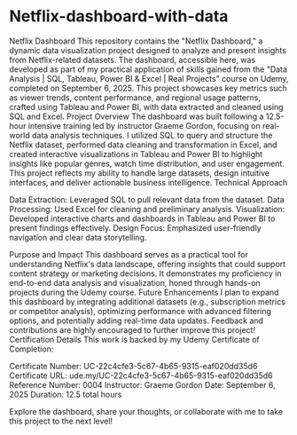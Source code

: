 # Netflix-dashboard-with-data
Netflix Dashboard
This repository contains the "Netflix Dashboard," a dynamic data visualization project designed to analyze and present insights from Netflix-related datasets. The dashboard, accessible here, was developed as part of my practical application of skills gained from the "Data Analysis | SQL, Tableau, Power BI & Excel | Real Projects" course on Udemy, completed on September 6, 2025. This project showcases key metrics such as viewer trends, content performance, and regional usage patterns, crafted using Tableau and Power BI, with data extracted and cleaned using SQL and Excel.
Project Overview
The dashboard was built following a 12.5-hour intensive training led by instructor Graeme Gordon, focusing on real-world data analysis techniques. I utilized SQL to query and structure the Netflix dataset, performed data cleaning and transformation in Excel, and created interactive visualizations in Tableau and Power BI to highlight insights like popular genres, watch time distribution, and user engagement. This project reflects my ability to handle large datasets, design intuitive interfaces, and deliver actionable business intelligence.
Technical Approach

Data Extraction: Leveraged SQL to pull relevant data from the dataset.
Data Processing: Used Excel for cleaning and preliminary analysis.
Visualization: Developed interactive charts and dashboards in Tableau and Power BI to present findings effectively.
Design Focus: Emphasized user-friendly navigation and clear data storytelling.

Purpose and Impact
This dashboard serves as a practical tool for understanding Netflix's data landscape, offering insights that could support content strategy or marketing decisions. It demonstrates my proficiency in end-to-end data analysis and visualization, honed through hands-on projects during the Udemy course.
Future Enhancements
I plan to expand this dashboard by integrating additional datasets (e.g., subscription metrics or competitor analysis), optimizing performance with advanced filtering options, and potentially adding real-time data updates. Feedback and contributions are highly encouraged to further improve this project!
Certification Details
This work is backed by my Udemy Certificate of Completion:

Certificate Number: UC-22c4cfe3-5c67-4b65-9315-eaf020dd35d6
Certificate URL: ude.my/UC-22c4cfe3-5c67-4b65-9315-eaf020dd35d6
Reference Number: 0004
Instructor: Graeme Gordon
Date: September 6, 2025
Duration: 12.5 total hours

Explore the dashboard, share your thoughts, or collaborate with me to take this project to the next level!
